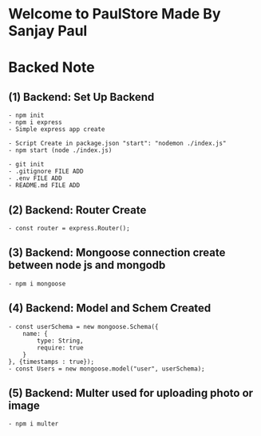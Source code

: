 # Welcome to PaulStore Made By Sanjay Paul
# Backed Note

## (1) Backend: Set Up Backend
    - npm init
    - npm i express
    - Simple express app create

    - Script Create in package.json "start": "nodemon ./index.js"
    - npm start (node ./index.js)

    - git init
    - .gitignore FILE ADD
    - .env FILE ADD
    - README.md FILE ADD

## (2) Backend: Router Create 
    - const router = express.Router();

## (3) Backend: Mongoose connection create between node js and mongodb
    - npm i mongoose

## (4) Backend: Model and Schem Created
    - const userSchema = new mongoose.Schema({
        name: {
            type: String,
            require: true
        }
    }, {timestamps : true});
    - const Users = new mongoose.model("user", userSchema);

## (5) Backend: Multer used for uploading photo or image
    - npm i multer